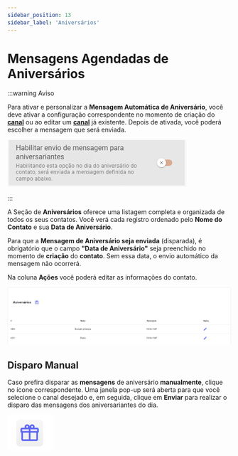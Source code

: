 ```yaml
---
sidebar_position: 13
sidebar_label: 'Aniversários'
---
```


# Mensagens Agendadas de Aniversários

:::warning Aviso

Para ativar e personalizar a **Mensagem Automática de Aniversário**, você deve ativar a configuração correspondente no momento de criação do [**canal**](canal/canal.md) ou ao editar um **[canal](canal/canal.md)** já existente. Depois de ativada, você poderá escolher a mensagem que será enviada. 

![alt text](assetsNiver/image-2.png)

:::

A Seção de **Aniversários** oferece uma listagem completa e organizada de todos os seus contatos. Você verá cada registro ordenado pelo **Nome do Contato** e sua **Data de Aniversário**. 

Para que a **Mensagem de Aniversário seja enviada** (disparada), é obrigatório que o campo **"Data de Aniversário"** seja preenchido no momento de **criação** do **contato**. Sem essa data, o envio automático da mensagem não ocorrerá.

Na coluna **Ações** você poderá editar as informações do contato.

![niver](assetsNiver/image.png)

## Disparo Manual

Caso prefira disparar as **mensagens** de aniversário **manualmente**, clique no ícone correspondente. Uma janela pop-up será aberta para que você selecione o canal desejado e, em seguida, clique em **Enviar** para realizar o disparo das mensagens dos aniversariantes do dia.

![alt text](assetsNiver/image-3.png)
